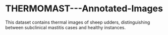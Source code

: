 # THERMOMAST---Annotated-Images
This dataset contains thermal images of sheep udders, distinguishing between subclinical mastitis cases and healthy instances. 
